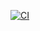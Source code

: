 [![CI](https://github.com/your-org/value-investor-performance-lab/actions/workflows/ci.yml/badge.svg)](https://github.com/your-org/value-investor-performance-lab/actions/workflows/ci.yml)

